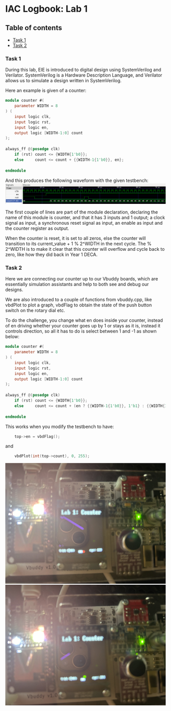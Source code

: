 # IAC Logbook: Lab 1

## Table of contents
- [Task 1](#task-1)
- [Task 2](#task-2)

### Task 1
During this lab, EIE is introduced to digital design using SystemVerilog and Verilator. SystemVerilog is a Hardware Description Language,
and Verilator allows us to simulate a design written in SystemVerilog.

Here an example is given of a counter:

```Verilog
module counter #(
    parameter WIDTH = 8
) (
    input logic clk,
    input logic rst,
    input logic en,
    output logic [WIDTH-1:0] count
);

always_ff @(posedge clk)
    if (rst) count <= {WIDTH{1'b0}};
    else     count <= count + {{WIDTH-1{1'b0}}, en};
        
endmodule
```

And this produces the following waveform with the given testbench:
![alt text](images/task1gtkwave.png)

The first couple of lines are part of the module declaration, declaring the name of this module is counter, and that it has 3 inputs and 1 output; a clock signal as input,
a synchronous reset signal as input, an enable as input and the counter register as output.

When the counter is reset, it is set to all zeros, else the counter will transition to its current_value + 1  % 2^WIDTH in the next cycle. The % 2^WIDTH is to make it clear that this counter will overflow and cycle back to zero, like how they did back in Year 1 DECA.

### Task 2
Here we are connecting our counter up to our Vbuddy boards, which are essentially simulation assistants and help to both see and debug our designs.

We are also introduced to a couple of functions from vbuddy.cpp, like vbdPlot to plot a graph, vbdFlag to obtain the state of the push button switch on the rotary dial etc.

To do the challenge, you change what en does inside your counter, instead of en driving whether your counter goes up by 1 or stays as it is, instead it controls direction, so all it has to do is select between 1 and -1 as shown below:
```Verilog
module counter #(
    parameter WIDTH = 8
) (
    input logic clk,
    input logic rst,
    input logic en,
    output logic [WIDTH-1:0] count
);

always_ff @(posedge clk)
    if (rst) count <= {WIDTH{1'b0}};
    else     count <= count + (en ? {{WIDTH-1{1'b0}}, 1'b1} : {{WIDTH{1'b1}}});
        
endmodule
```

This works when you modify the testbench to have:
```C++
    top->en = vbdFlag();
```
and
```C++
    vbdPlot(int(top->count), 0, 255);
```

![example](images/task2_1.jpg)
![example](images/task2_2.jpg)